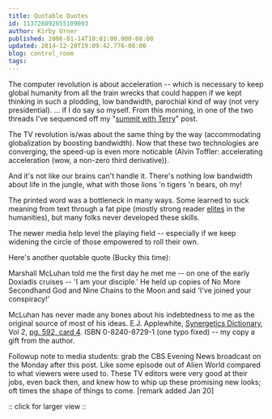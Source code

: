 ```yaml
---
title: Quotable Quotes
id: 113726092655109093
author: Kirby Urner
published: 2006-01-14T10:01:00.000-08:00
updated: 2014-12-20T19:09:42.776-08:00
blog: control_room
tags: 
---
```


The computer revolution is about acceleration -- which is necessary to keep global humanity from all the train wrecks that could happen if we kept thinking in such a plodding, low bandwidth, parochial kind of way (not very presidential).
... if I do say so myself.  From this morning, in one of the two threads I've sequenced off my "[summit with Terry](http://controlroom.blogspot.com/2005/12/design-science.html)" post.

The TV revolution is/was about the same thing by the way (accommodating globalization by boosting bandwidth). Now that these two technologies are converging, the speed-up is even more noticable (Alvin Toffler:  accelerating acceleration (wow, a non-zero third derivative)).

And it's not like our brains can't handle it. There's nothing low bandwidth about life in the jungle, what with those lions 'n tigers 'n bears, oh my!

The printed word was a bottleneck in many ways. Some learned to suck meaning from text through a fat pipe (mostly strong reader [elites](http://worldgame.blogspot.com/2008/08/elitism.html) in the humanities), but many folks never developed these skills.

The newer media help level the playing field -- especially if we keep widening the circle of those empowered to roll their own.

Here's another quotable quote (Bucky this time):

Marshall McLuhan told me the first day he met me -- on one of the early Doxiadis cruises -- 'I am your disciple.' He held up copies of No More Secondhand God and Nine Chains to the Moon and said 'I've joined your conspiracy!'

McLuhan has never made any bones about his indebtedness to me as the original source of most of his ideas.
E.J. Applewhite, [Synergetics Dictionary](http://www.rwgrayprojects.com/SynergeticsDictionary/status.html), Vol 2, [pg. 592, card 4](http://www.rwgrayprojects.com/SynergeticsDictionary/SDCards.php?cn=10229&tp=1). ISBN 0-8240-8729-1 (one typo fixed) -- my copy a gift from the author.

Followup note to media students: grab the CBS Evening News broadcast on the Monday after this post.  Like some episode out of Alien World compared to what viewers were used to. These TV editors were very good at their jobs, even back then, and knew how to whip up these promising new looks; oft times the shape of things to come. [remark added Jan 20]

:: click for larger view ::